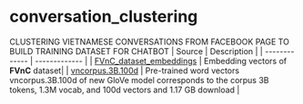 # conversation_clustering
CLUSTERING VIETNAMESE CONVERSATIONS FROM FACEBOOK PAGE TO BUILD TRAINING DATASET FOR CHATBOT
| Source  | Description |
| ------------- | ------------- |
| [FVnC_dataset_embeddings](https://drive.google.com/file/d/1feTkAROOEuTTP93-Y4X76yasCuCiFLEy/view?usp=sharing) | Embedding vectors of **FVnC** dataset|
| [vncorpus.3B.100d](https://drive.google.com/file/d/1FfgmOzjY7OiIXFNJ4ZGpe64bxtT-F_-D/view?usp=sharing)  | Pre-trained word vectors vncorpus.3B.100d of new GloVe model corresponds to the corpus 3B tokens, 1.3M vocab, and 100d vectors and 1.17 GB download  |
